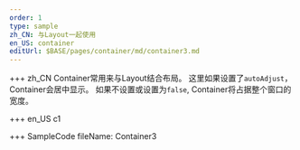 ```yaml
--- 
order: 1
type: sample
zh_CN: 与Layout一起使用
en_US: container
editUrl: $BASE/pages/container/md/container3.md
---
```


+++ zh_CN 
Container常用来与Layout结合布局。 这里如果设置了<Code>autoAdjust</Code>，Container会居中显示。
如果不设置或设置为<Code>false</Code>, Container将占据整个窗口的宽度。

+++ en_US
c1

+++ SampleCode
fileName: Container3
